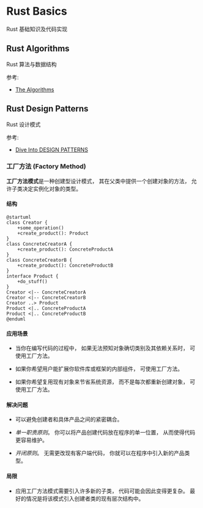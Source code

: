 # Rust Basics

Rust 基础知识及代码实现

## Rust Algorithms

Rust 算法与数据结构

参考: 

- [The Algorithms](https://the-algorithms.com/language/rust)

## Rust Design Patterns

Rust 设计模式

参考:

- [Dive Into DESIGN PATTERNS](https://refactoringguru.cn/design-patterns/catalog)

### 工厂方法 (Factory Method)

**工厂方法模式**是一种创建型设计模式， 其在父类中提供一个创建对象的方法， 允许子类决定实例化对象的类型。

#### 结构

```plantuml
@startuml
class Creator {
    +some_operation()
    +create_product(): Product
}
class ConcreteCreatorA {
    +create_product(): ConcreteProductA
}
class ConcreteCreatorB {
    +create_product(): ConcreteProductB
}
interface Product {
    +do_stuff()
}
Creator <|-- ConcreteCreatorA
Creator <|-- ConcreteCreatorB
Creator ..> Product
Product <|.. ConcreteProductA
Product <|.. ConcreteProductB
@enduml
```

#### 应用场景

- 当你在编写代码的过程中， 如果无法预知对象确切类别及其依赖关系时， 可使用工厂方法。

- 如果你希望用户能扩展你软件库或框架的内部组件， 可使用工厂方法。

- 如果你希望复用现有对象来节省系统资源， 而不是每次都重新创建对象， 可使用工厂方法。

#### 解决问题

- 可以避免创建者和具体产品之间的紧密耦合。

- ️️️*单一职责原则*。 你可以将产品创建代码放在程序的单一位置， 从而使得代码更容易维护。

- *开闭原则*。 无需更改现有客户端代码， 你就可以在程序中引入新的产品类型。

#### 局限

- 应用工厂方法模式需要引入许多新的子类， 代码可能会因此变得更复杂。 最好的情况是将该模式引入创建者类的现有层次结构中。
